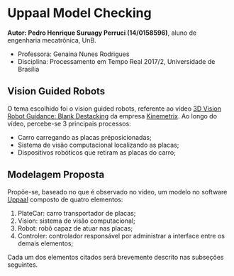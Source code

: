 # Uppaal Model Checking

**Autor: Pedro Henrique Suruagy Perruci (14/0158596)**, aluno de engenharia mecatrônica, UnB.
* Professora: Genaina Nunes Rodrigues
* Disciplina: Processamento em Tempo Real 2017/2, Universidade de Brasília

## Vision Guided Robots

O tema escolhido foi o vision guided robots, referente ao vídeo [3D Vision Robot Guidance: Blank Destacking][ref_video_theme] da empresa [Kinemetrix][ref_kin].
Ao longo do vídeo, percebe-se 3 principais processos:

* Carro carregando as placas préposicionadas;
* Sistema de visão computacional localizando as placas;
* Dispositivos robóticos que retiram as placas do carro;

## Modelagem Proposta

Propõe-se, baseado no que é observado no vídeo, um modelo no software [Uppaal][ref_uppaal] composto de quatro elementos:

1. PlateCar: carro transportador de placas;
2. Vision: sistema de visão computacional;
3. Robot: robô capaz de atuar nas placas;
4. Controler: controlador responsável por administrar a interface entre os demais elementos;

Cada um dos elementos citados será brevemente descrito nas subseções seguintes.

[ref_video_theme]: https://www.youtube.com/watch?v=OIeRglPlnUU&feature=youtu.be
[ref_kin]: http://kinemetrix.com
[ref_uppaal]: http://www.uppaal.org
